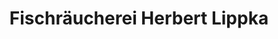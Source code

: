 ---
title: "Fischräucherei Herbert Lippka"
url: /hohenfelde/fischraeucherei-herbert-lippka/
shop: Fisch
---